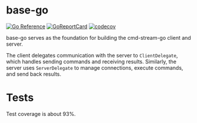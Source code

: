 # base-go

[![Go Reference](https://pkg.go.dev/badge/github.com/cmd-stream/base-go.svg)](https://pkg.go.dev/github.com/cmd-stream/base-go)
[![GoReportCard](https://goreportcard.com/badge/cmd-stream/base-go)](https://goreportcard.com/report/github.com/cmd-stream/base-go)
[![codecov](https://codecov.io/gh/cmd-stream/base-go/graph/badge.svg?token=RXPJ6ZIPK7)](https://codecov.io/gh/cmd-stream/base-go)

base-go serves as the foundation for building the cmd-stream-go client and 
server.

The client delegates communication with the server to `ClientDelegate`, which 
handles sending commands and receiving results. Similarly, the server uses 
`ServerDelegate` to manage connections, execute commands, and send back results.

# Tests
Test coverage is about 93%.